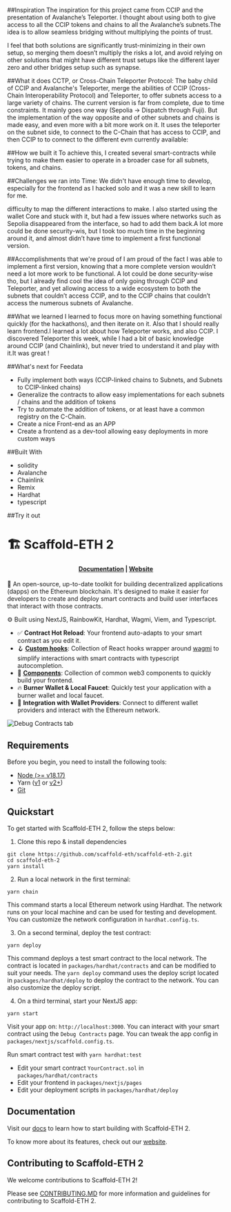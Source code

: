 ##Inspiration
The inspiration for this project came from CCIP and the presentation of Avalanche’s Teleporter. I thought about using both to give access to all the CCIP tokens and chains to all the Avalanche’s subnets.The idea is to allow seamless bridging without multiplying the points of trust.

I feel that both solutions are significantly trust-minimizing in their own setup, so merging them doesn’t multiply the risks a lot, and avoid relying on other solutions that might have different trust setups like the different layer zero and other bridges setup such as synapse.

##What it does
CCTP, or Cross-Chain Teleporter Protocol: The baby child of CCIP and Avalanche's Teleporter, merge the abilities of CCIP (Cross-Chain Interoperability Protocol) and Teleporter, to offer subnets access to a large variety of chains.
The current version is far from complete, due to time constraints. It mainly goes one way (Sepolia -> Dispatch through Fuji). But the implementation of the way opposite and of other subnets and chains is made easy, and even more with a bit more work on it.
It uses the teleporter on the subnet side, to connect to the C-Chain that has access to CCIP, and then CCIP to to connect to the different evm currently available:

##How we built it
To achieve this, I created several smart-contracts while trying to make them easier to operate in a broader case for all subnets, tokens, and chains.



##Challenges we ran into
Time: We didn't have enough time to develop, especially for the frontend as I hacked solo and it was a new skill to learn for me.

difficulty to map the different interactions to make. I also started using the wallet Core and stuck with it, but had a few issues where networks such as Sepolia disappeared from the interface, so had to add them back.A lot more could be done security-wis, but I took too much time in the beginning around it, and almost didn’t have time to implement a first functional version.

##Accomplishments that we're proud of
I am proud of the fact I was able to implement a first version, knowing that a more complete version wouldn’t need a lot more work to be functional. A lot could be done security-wise tho, but I already find cool the idea of only going through CCIP and Teleporter, and yet allowing access to a wide ecosystem to both the subnets that couldn’t access CCIP, and to the CCIP chains that couldn’t access the numerous subnets of Avalanche.

##What we learned
I learned to focus more on having something functional quickly (for the hackathons), and then iterate on it. Also that I should really learn frontend.I learned a lot about how Teleporter works, and also CCIP. I discovered Teleporter this week, while I had a bit of basic knowledge around CCIP (and Chainlink), but never tried to understand it and play with it.It was great !

##What's next for Feedata
- Fully implement both ways (CCIP-linked chains to Subnets, and Subnets to CCIP-linked chains)
- Generalize the contracts to allow easy implementations for each subnets / chains and the addition of tokens
- Try to automate the addition of tokens, or at least have a common registry on the C-Chain.
- Create a nice Front-end as an APP
- Create a frontend as a dev-tool allowing easy deployments in more custom ways

##Built With
- solidity
- Avalanche
- Chainlink
- Remix
- Hardhat
- typescript

##Try it out

































































































































# 🏗 Scaffold-ETH 2

<h4 align="center">
  <a href="https://docs.scaffoldeth.io">Documentation</a> |
  <a href="https://scaffoldeth.io">Website</a>
</h4>

🧪 An open-source, up-to-date toolkit for building decentralized applications (dapps) on the Ethereum blockchain. It's designed to make it easier for developers to create and deploy smart contracts and build user interfaces that interact with those contracts.

⚙️ Built using NextJS, RainbowKit, Hardhat, Wagmi, Viem, and Typescript.

- ✅ **Contract Hot Reload**: Your frontend auto-adapts to your smart contract as you edit it.
- 🪝 **[Custom hooks](https://docs.scaffoldeth.io/hooks/)**: Collection of React hooks wrapper around [wagmi](https://wagmi.sh/) to simplify interactions with smart contracts with typescript autocompletion.
- 🧱 [**Components**](https://docs.scaffoldeth.io/components/): Collection of common web3 components to quickly build your frontend.
- 🔥 **Burner Wallet & Local Faucet**: Quickly test your application with a burner wallet and local faucet.
- 🔐 **Integration with Wallet Providers**: Connect to different wallet providers and interact with the Ethereum network.

![Debug Contracts tab](https://github.com/scaffold-eth/scaffold-eth-2/assets/55535804/b237af0c-5027-4849-a5c1-2e31495cccb1)

## Requirements

Before you begin, you need to install the following tools:

- [Node (>= v18.17)](https://nodejs.org/en/download/)
- Yarn ([v1](https://classic.yarnpkg.com/en/docs/install/) or [v2+](https://yarnpkg.com/getting-started/install))
- [Git](https://git-scm.com/downloads)

## Quickstart

To get started with Scaffold-ETH 2, follow the steps below:

1. Clone this repo & install dependencies

```
git clone https://github.com/scaffold-eth/scaffold-eth-2.git
cd scaffold-eth-2
yarn install
```

2. Run a local network in the first terminal:

```
yarn chain
```

This command starts a local Ethereum network using Hardhat. The network runs on your local machine and can be used for testing and development. You can customize the network configuration in `hardhat.config.ts`.

3. On a second terminal, deploy the test contract:

```
yarn deploy
```

This command deploys a test smart contract to the local network. The contract is located in `packages/hardhat/contracts` and can be modified to suit your needs. The `yarn deploy` command uses the deploy script located in `packages/hardhat/deploy` to deploy the contract to the network. You can also customize the deploy script.

4. On a third terminal, start your NextJS app:

```
yarn start
```

Visit your app on: `http://localhost:3000`. You can interact with your smart contract using the `Debug Contracts` page. You can tweak the app config in `packages/nextjs/scaffold.config.ts`.

Run smart contract test with `yarn hardhat:test`

- Edit your smart contract `YourContract.sol` in `packages/hardhat/contracts`
- Edit your frontend in `packages/nextjs/pages`
- Edit your deployment scripts in `packages/hardhat/deploy`

## Documentation

Visit our [docs](https://docs.scaffoldeth.io) to learn how to start building with Scaffold-ETH 2.

To know more about its features, check out our [website](https://scaffoldeth.io).

## Contributing to Scaffold-ETH 2

We welcome contributions to Scaffold-ETH 2!

Please see [CONTRIBUTING.MD](https://github.com/scaffold-eth/scaffold-eth-2/blob/main/CONTRIBUTING.md) for more information and guidelines for contributing to Scaffold-ETH 2.
